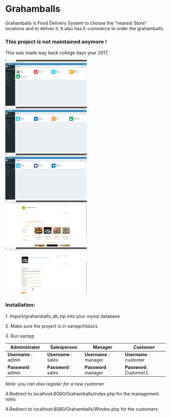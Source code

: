 # Grahamballs
 Grahamballs is Food Delivery System to choose the “nearest Store” locations and to deliver it. It also has E-commerce to order the grahamballs.
 
 <h3> This project is not maintained anymore !</h3>
 This was made way back college days year 2017, 
 <p>
 <img src="https://github.com/kvntzn/Grahamballs/blob/master/screenshots/admin.png" width=256 height=144>
 <img src="https://github.com/kvntzn/Grahamballs/blob/master/screenshots/manager.png" width=256 height=144>
 <img src="https://github.com/kvntzn/Grahamballs/blob/master/screenshots/sales.png" width=256 height=144>
 
 <img src="https://github.com/kvntzn/Grahamballs/blob/master/screenshots/homeUI.png" width=256 height=144>
 <img src="https://github.com/kvntzn/Grahamballs/blob/master/screenshots/customer.png" width=256 height=144>
 
 </p>
 
 <h3>Installation:</h3>
<p>1. Import/grahamballs_db.zip into your mysql database</p> 
<p>2. Make sure the project is in xampp/htdocs</p> 
<p>3. Run xampp</p>
<table>
<thead>
<tr>
<th>Administrator</th>
<th>Salesperson</th>
<th>Manager</th>
<th>Customer</th>
</tr>
</thead>
<tbody>
<tr>
<td><strong>Username</strong> : admin</td>
<td><strong>Username</strong> : sales</td>
<td><strong>Username</strong> : manager</td>
<td><strong>Username</strong> : customer</td>

</tr>
<tr>
<td><strong>Password</strong> : admin</td>
<td><strong>Password</strong> : sales</td>
<td><strong>Password</strong> : manager</td>
<td><strong>Password</strong> : Customer1</td>
</tr>
</tbody>
</table>
<p><i>Note: you can also register for a new customer</i></p>

 <p>4.Redirect to localhost:8080/Grahamballs/index.php for the management roles</p>
 <p>4.Redirect to localhost:8080/Grahamballs/Windex.php for the customers</p>
